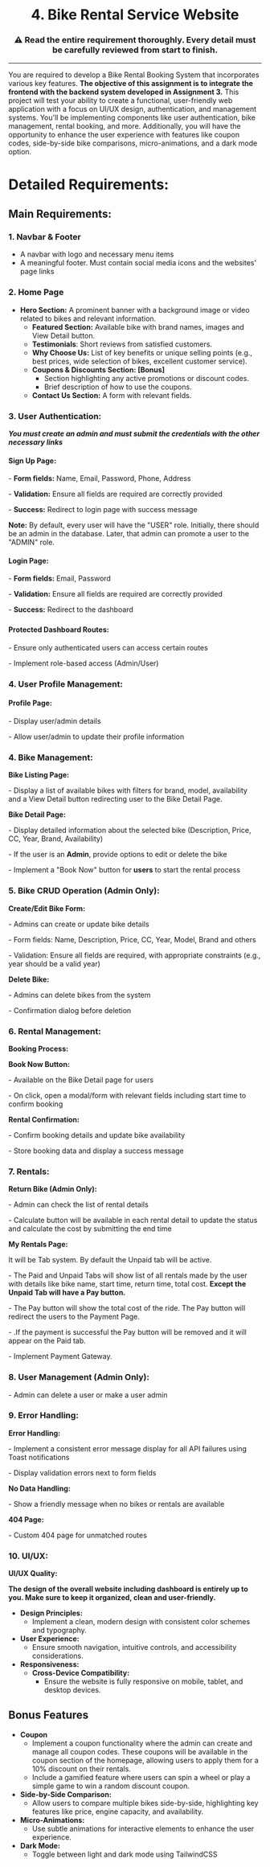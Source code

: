 <h1 align="center">4. Bike Rental Service Website</h1>

<h3 align="center">⚠️ Read the entire requirement thoroughly. Every detail must be carefully reviewed from start to finish.</h3>

---
  

You are required to develop a Bike Rental Booking System that incorporates various key features. **The objective of this assignment is to integrate the frontend with the backend system developed in Assignment 3.** This project will test your ability to create a functional, user-friendly web application with a focus on UI/UX design, authentication, and management systems. You'll be implementing components like user authentication, bike management, rental booking, and more. Additionally, you will have the opportunity to enhance the user experience with features like coupon codes, side-by-side bike comparisons, micro-animations, and a dark mode option.

#   

# Detailed Requirements:

## Main Requirements:

### **1.** **Navbar & Footer**

*   A navbar with logo and necessary menu items
*   A meaningful footer. Must contain social media icons and the websites' page links

###   

### **2\. Home Page**

*   **Hero Section:** A prominent banner with a background image or video related to bikes and relevant information.
    *   **Featured Section:** Available bike with brand names, images and View Detail button.
    *   **Testimonials**: Short reviews from satisfied customers.
    *   **Why Choose Us:** List of key benefits or unique selling points (e.g., best prices, wide selection of bikes, excellent customer service).
    *   **Coupons & Discounts Section: \[Bonus\]**
        *   Section highlighting any active promotions or discount codes.
        *   Brief description of how to use the coupons.
    *   **Contact Us Section:** A form with relevant fields.

###   

### **3\. User Authentication:**

**_You must create an admin and must submit the credentials with the other necessary links_**

#### **Sign Up Page:**

\- **Form fields:** Name, Email, Password, Phone, Address

\- **Validation:** Ensure all fields are required are correctly provided

\- **Success:** Redirect to login page with success message

**Note:** By default, every user will have the "USER" role. Initially, there should be an admin in the database. Later, that admin can promote a user to the "ADMIN" role.

  

#### **Login Page:**

\- **Form fields:** Email, Password

\- **Validation:** Ensure all fields are required are correctly provided

\- **Success:** Redirect to the dashboard

###   

#### **Protected Dashboard Routes:**

\- Ensure only authenticated users can access certain routes

\- Implement role-based access (Admin/User)

  

  

### **4\. User Profile Management:**

  

#### **Profile Page:**

\- Display user/admin details

\- Allow user/admin to update their profile information

  

### **4\. Bike Management:**

  

**Bike Listing Page:**

\- Display a list of available bikes with filters for brand, model, availability and a View Detail button redirecting user to the Bike Detail Page.

  

**Bike Detail Page:**

\- Display detailed information about the selected bike (Description, Price, CC, Year, Brand, Availability)

\- If the user is an **Admin**, provide options to edit or delete the bike

\- Implement a "Book Now" button for **users** to start the rental process

  

### **5\. Bike CRUD Operation (Admin Only):**

**Create/Edit Bike Form:**

\- Admins can create or update bike details

\- Form fields: Name, Description, Price, CC, Year, Model, Brand and others

\- Validation: Ensure all fields are required, with appropriate constraints (e.g., year should be a valid year)

**Delete Bike:**

\- Admins can delete bikes from the system

\- Confirmation dialog before deletion

  

### **6\. Rental Management:**

  

**Booking Process:**

**Book Now Button:**

\- Available on the Bike Detail page for users

\- On click, open a modal/form with relevant fields including start time to confirm booking

  

**Rental Confirmation:**

\- Confirm booking details and update bike availability

\- Store booking data and display a success message

  

### **7\. Rentals:**

  

**Return Bike (Admin Only):**

\- Admin can check the list of rental details

\- Calculate button will be available in each rental detail to update the status and calculate the cost by submitting the end time

  

**My Rentals Page:**

It will be Tab system. By default the Unpaid tab will be active.

\- The Paid and Unpaid Tabs will show list of all rentals made by the user with details like bike name, start time, return time, total cost. **Except the Unpaid Tab will have a Pay button.**

\- The Pay button will show the total cost of the ride. The Pay button will redirect the users to the Payment Page.

\- .If the payment is successful the Pay button will be removed and it will appear on the Paid tab.

\- Implement Payment Gateway.

  

### **8\. User Management (Admin Only):**

\- Admin can delete a user or make a user admin

###   

### **9\. Error Handling:**

  

**Error Handling:**

\- Implement a consistent error message display for all API failures using Toast notifications

\- Display validation errors next to form fields

  

**No Data Handling:**

\- Show a friendly message when no bikes or rentals are available

  

**404 Page:**

\- Custom 404 page for unmatched routes

  

### **10\. UI/UX:**

  

**UI/UX Quality:**

**The design of the overall website including dashboard is entirely up to you. Make sure to keep it organized, clean and user-friendly.**

*   **Design Principles:**
    *   Implement a clean, modern design with consistent color schemes and typography.
*   **User Experience:**
    *   Ensure smooth navigation, intuitive controls, and accessibility considerations.
*   **Responsiveness:**
    *   **Cross-Device Compatibility:**
        *   Ensure the website is fully responsive on mobile, tablet, and desktop devices.

  

## Bonus Features

*   **Coupon**
    *   Implement a coupon functionality where the admin can create and manage all coupon codes. These coupons will be available in the coupon section of the homepage, allowing users to apply them for a 10% discount on their rentals.
    *   Include a gamified feature where users can spin a wheel or play a simple game to win a random discount coupon.
*   **Side-by-Side Comparison:**
    *   Allow users to compare multiple bikes side-by-side, highlighting key features like price, engine capacity, and availability.
*   **Micro-Animations:**
    *   Use subtle animations for interactive elements to enhance the user experience.
*   **Dark Mode:**
    *   Toggle between light and dark mode using TailwindCSS